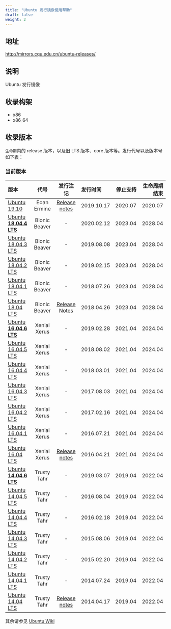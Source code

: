 ```yaml
---
title: "Ubuntu 发行镜像使用帮助"
draft: false
weight: 2
---
```

## 地址
http://mirrors.cqu.edu.cn/ubuntu-releases/
## 说明
Ubuntu 发行镜像
## 收录构架
- x86
- x86_64

## 收录版本
`生命期`内的 release 版本，以及旧 LTS 版本、core 版本等。发行代号以及版本号如下表：

### 当前版本
|版本|代号|发行注记|发行时间|停止支持|生命周期结束|
|:--|:-:|:-:|:--|--:|--:|
|[Ubuntu 19.10](https://mirrors.cqu.edu.cn/ubuntu-releases/19.10/)|Eoan Ermine|[Release notes](https://wiki.ubuntu.com/EoanErmine/ReleaseNotes)|2019.10.17|2020.07|2020.07|
|[Ubuntu **18.04.4 LTS**](https://mirrors.cqu.edu.cn/ubuntu-releases/18.04.4/)|Bionic Beaver|-|2020.02.12|2023.04|2028.04|
|[Ubuntu 18.04.3 LTS](https://mirrors.cqu.edu.cn/ubuntu-releases/18.04.4/)|Bionic Beaver|-|2019.08.08|2023.04|2028.04|
|[Ubuntu 18.04.2 LTS](https://mirrors.cqu.edu.cn/ubuntu-releases/18.04.4/)|Bionic Beaver|-|2019.02.15|2023.04|2028.04|
|[Ubuntu 18.04.1 LTS](https://mirrors.cqu.edu.cn/ubuntu-releases/18.04.4/)|Bionic Beaver|-|2018.07.26|2023.04|2028.04|
|[Ubuntu 18.04 LTS](https://mirrors.cqu.edu.cn/ubuntu-releases/18.04/)|Bionic Beaver|[Release Notes](https://wiki.ubuntu.com/BionicBeaver/ReleaseNotes)|2018.04.26|2023.04|2028.04|
|[Ubuntu **16.04.6 LTS**](https://mirrors.cqu.edu.cn/ubuntu-releases/16.04.6/)|Xenial Xerus|-|2019.02.28|2021.04|2024.04|
|[Ubuntu 16.04.5 LTS](https://mirrors.cqu.edu.cn/ubuntu-releases/16.04.6/)|Xenial Xerus|-|2018.08.02|2021.04|2024.04|
|[Ubuntu 16.04.4 LTS](https://mirrors.cqu.edu.cn/ubuntu-releases/16.04.6/)|Xenial Xerus|-|2018.03.01|2021.04|2024.04|
|[Ubuntu 16.04.3 LTS](https://mirrors.cqu.edu.cn/ubuntu-releases/16.04.6/)|Xenial Xerus|-|2017.08.03|2021.04|2024.04|
|[Ubuntu 16.04.2 LTS](https://mirrors.cqu.edu.cn/ubuntu-releases/16.04.6/)|Xenial Xerus|-|2017.02.16|2021.04|2024.04|
|[Ubuntu 16.04.1 LTS](https://mirrors.cqu.edu.cn/ubuntu-releases/16.04.6/)|Xenial Xerus|-|2016.07.21|2021.04|2024.04|
|[Ubuntu 16.04 LTS](https://mirrors.cqu.edu.cn/ubuntu-releases/16.04/)|Xenial Xerus|[Release notes](https://wiki.ubuntu.com/XenialXerus/ReleaseNotes)|2016.04.21|2021.04|2024.04|
|[Ubuntu **14.04.6 LTS**](https://mirrors.cqu.edu.cn/ubuntu-releases/14.04.6/)|Trusty Tahr|-|2019.03.07|2019.04|2022.04|
|[Ubuntu 14.04.5 LTS](https://mirrors.cqu.edu.cn/ubuntu-releases/14.04.6/)|Trusty Tahr|-|2016.08.04|2019.04|2022.04|
|[Ubuntu 14.04.4 LTS](https://mirrors.cqu.edu.cn/ubuntu-releases/14.04.6/)|Trusty Tahr|-|2016.02.18|2019.04|2022.04|
|[Ubuntu 14.04.3 LTS](https://mirrors.cqu.edu.cn/ubuntu-releases/14.04.6/)|Trusty Tahr|-|2015.08.06|2019.04|2022.04|
|[Ubuntu 14.04.2 LTS](https://mirrors.cqu.edu.cn/ubuntu-releases/14.04.6/)|Trusty Tahr|-|2015.02.20|2019.04|2022.04|
|[Ubuntu 14.04.1 LTS](https://mirrors.cqu.edu.cn/ubuntu-releases/14.04.6/)|Trusty Tahr|-|2014.07.24|2019.04|2022.04|
|[Ubuntu 14.04 LTS](https://mirrors.cqu.edu.cn/ubuntu-releases/14.04/)|Trusty Tahr|[Release notes](https://wiki.ubuntu.com/TrustyTahr/ReleaseNotes)|2014.04.17|2019.04|2022.04|
其余请参见 [Ubuntu Wiki](https://wiki.ubuntu.com/Releases)
